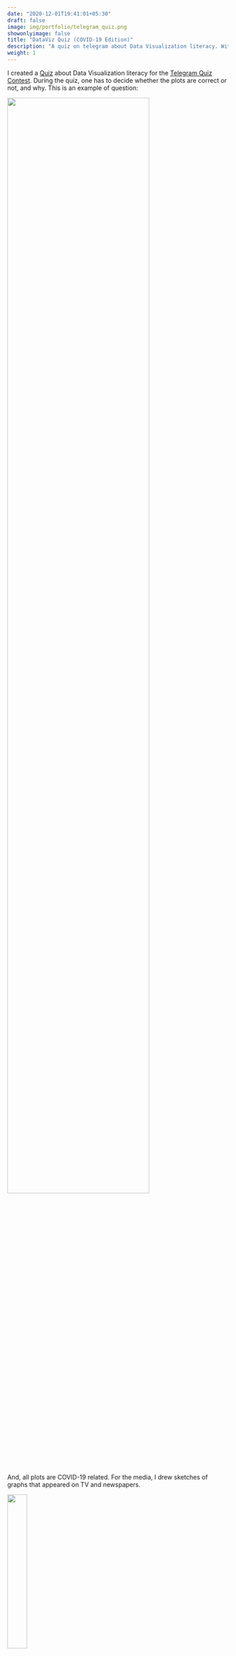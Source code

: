 ```yaml
---
date: "2020-12-01T19:41:01+05:30"
draft: false
image: img/portfolio/telegram_quiz.png
showonlyimage: false
title: "DataViz Quiz (COVID-19 Edition)"
description: "A quiz on telegram about Data Visualization literacy. With sketches of graphs published on TV and newspapers."
weight: 1
---
```


I created a [Quiz](https://quiz.directory/quiz/u90G4z8M) about Data Visualization literacy for the [Telegram Quiz Contest](https://telegram.org/blog/400-million). During the quiz, one has to decide whether the plots are correct or not, and why. This is an example of question:

<img src="/img/portfolio/telegramQ9.png" align="center" width=80%/>

And, all plots are COVID-19 related. For the media, I drew sketches of graphs that appeared on TV and newspapers. 

<img src="/img/portfolio/telegramQ11.png" align="center" width=30%/>  

I got a Silver prize and received 100 euros :)! Try it out if you have a Telegram account!

